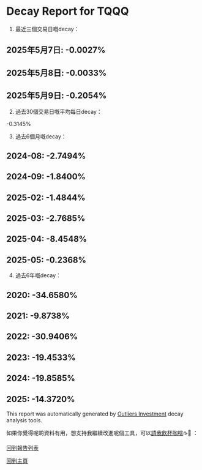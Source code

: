 # Decay Report for TQQQ

1. 最近三個交易日嘅decay：

## 2025年5月7日: -0.0027%
## 2025年5月8日: -0.0033%
## 2025年5月9日: -0.2054%
2. 過去30個交易日嘅平均每日decay：

-0.3145%

3. 過去6個月嘅decay：

## 2024-08: -2.7494%
## 2024-09: -1.8400%
## 2025-02: -1.4844%
## 2025-03: -2.7685%
## 2025-04: -8.4548%
## 2025-05: -0.2368%
4. 過去6年嘅decay：

## 2020: -34.6580%
## 2021: -9.8738%
## 2022: -30.9406%
## 2023: -19.4533%
## 2024: -19.8585%
## 2025: -14.3720%


This report was automatically generated by [Outliers Investment](https://outliersecon.github.io/Outliers-Investment/) decay analysis tools.

如果你覺得呢啲資料有用，想支持我繼續改進呢個工具，可以[請我飲杯咖啡](https://buymeacoffee.com/outliersecon)☕🙏 ：

[回到報告列表](https://outliersecon.github.io/Outliers-Investment/reports/reports_public)

[回到主頁](https://outliersecon.github.io/Outliers-Investment/)